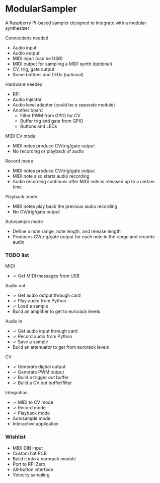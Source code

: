 # ModularSampler
A Raspberry Pi-based sampler designed to integrate with a modular synthesizer



Connections needed
* Audio input
* Audio output
* MIDI input (can be USB)
* MIDI output for sampling a MIDI synth (optional)
* CV, trig, gate output
* Some buttons and LEDs (optional)

Hardware needed
* RPi
* Audio Injector
* Audio level adapter (could be a separate module)
* Another board
  * Filter PWM from GPIO for CV
  * Buffer trig and gate from GPIO
  * Buttons and LEDs

MIDI CV mode
* MIDI notes produce CV/trig/gate output
* No recording or playback of audio

Record mode
* MIDI notes produce CV/trig/gate output
* MIDI note also starts audio recording
* Audio recording continues after MIDI note is released up to a certain time

Playback mode
* MIDI notes play back the previous audio recording
* No CV/trig/gate output

Autosample mode
* Define a note range, note length, and release length
* Produces CV/trig/gate output for each note in the range and records audio


### TODO list

MIDI
* ✓ Get MIDI messages from USB

Audio out
* ✓ Get audio output through card
* ✓ Play audio from Python
* ✓ Load a sample
* Build an amplifier to get to eurorack levels

Audio in
* ✓ Get audio input through card
* ✓ Record audio from Python
* ✓ Save a sample
* Build an attenuator to get from eurorack levels

CV
* ✓ Generate digital output
* ✓ Generate PWM output
* ✓ Build a trigger out buffer
* ✓ Build a CV out buffer/filter

Integration
* ✓ MIDI to CV mode
* ✓ Record mode
* ✓ Playback mode
* Autosample mode
* Interactive application


### Wishlist

* MIDI DIN input
* Custom hat PCB
* Build it into a eurorack module
* Port to RPi Zero
* All-button interface
* Velocity sampling
